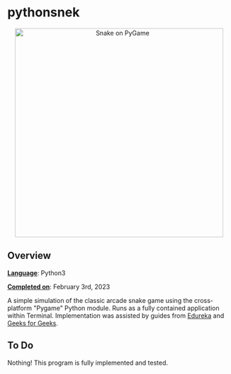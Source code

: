 # pythonsnek

<p align="center">
<img width="470" alt="Snake on PyGame" src="https://www.pygame.org/thumb/204919ab1ede821b334bb7c340cb364f.png"> 
</p>

## Overview 

<ins>__Language__</ins>: Python3  

<ins>__Completed on__</ins>: February 3rd, 2023

A simple simulation of the classic arcade snake game using the cross-platform "Pygame" Python module. Runs as a fully contained application within Terminal. Implementation was assisted by guides from [Edureka](https://www.edureka.co/blog/snake-game-with-pygame/) and [Geeks for Geeks](https://www.geeksforgeeks.org/snake-game-in-python-using-pygame-module/).


## To Do

Nothing! This program is fully implemented and tested.
